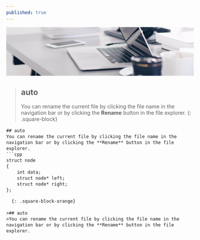 ```yaml
---
published: true
---
```

[![Benjamin Bannekat ](https://raw.githubusercontent.com/hamid-abbaszadeh/hamid-abbaszadeh.github.io/master/images/post1.jpg)](https://hamid-abbaszadeh.github.io/Trees-Algorithm/)

>## auto
>You can rename the current file by clicking the file name in the navigation bar or by clicking the **Rename** button in the file explorer.
{: .square-block}

```
## auto
You can rename the current file by clicking the file name in the navigation bar or by clicking the **Rename** button in the file explorer.
```cpp
struct node
{
	int data;
	struct node* left;
	struct node* right;
};
```
```
  {: .square-block-orange}

>## auto
>You can rename the current file by clicking the file name in the navigation bar or by clicking the **Rename** button in the file explorer.
